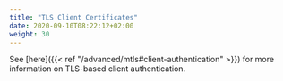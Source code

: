```yaml
---
title: "TLS Client Certificates"
date: 2020-09-10T08:22:12+02:00
weight: 30
---
```


See [here]({{< ref "/advanced/mtls#client-authentication" >}}) for more information on TLS-based client authentication.